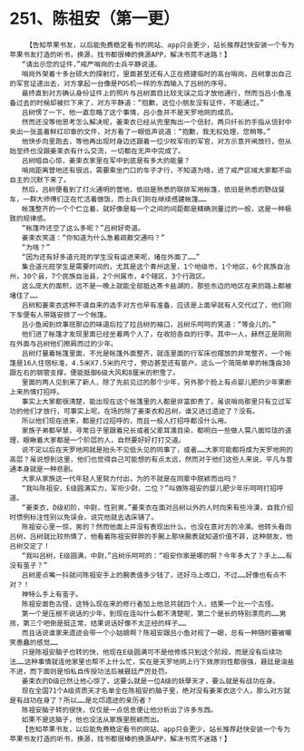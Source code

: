 # 251、陈祖安（第一更）
        【告知苹果书友，以后能免费稳定看书的网站、app只会更少，站长推荐赶快安装一个专为苹果书友打造的听书，换源，找书都很棒的换源APP，解决书荒不迷路！】
       “请出示您的证件，”戒严哨岗的士兵平静说道。
       哨岗外架着十多台硕大的探射灯，里面甚至还有人正在搭建临时的高台哨岗，吕树拿出自己的军官证递出去，对方拿起一台像是POS机一样的东西输入了吕树的序号。
       最终直到对方确认身份证件上的照片与吕树面目比较无误之后才放他通行，然而当吕小鱼准备过去的时候却被拦下来了，对方平静道：“抱歉，这位小朋友没有证件，不能通过。”
       吕树愣了一下，他一直忽略了这个事情，吕小鱼并不是天罗地网的成员。
       然而还没等他思考怎么解决呢，姜束衣已经从兜里掏出一个信封，两只纤长的手指从信封中夹出一张盖着鲜红印章的文件，对方看了一眼低声说道：“抱歉，我无权处理，您稍等。”
       他快步向里跑去，等他再出现时身边还跟着一位少校军衔的军官，对方示意开闸放行，但从始至终也没跟姜束衣有什么交流，一切都在无声中完成了。
       吕树暗自心惊，姜束衣家里在军中到底是有多大的能量？
       哨岗距离营地还有很远，需要乘坐门口的车子才行，不知道为啥，进了戒严区域大家都不由自主的沉默下来了。
       然后，吕树便看到了灯火通明的营地，依旧是熟悉的联排军用帐篷，依旧是熟悉的野战餐车，一群大师傅们正在忙活着做饭，而士兵们则在继续搭建帐篷……
       帐篷整齐的一个个伫立着，就好像是每一个之间的间距都是精确测量过的一般，这是一种极致的规律感。
       “帐篷咋还空了这么多呢？”吕树好奇道。
       姜束衣笑道：“你知道为什么急着疏散交通吗？”
       “为啥？”
       “因为还有好多道元班的学生没有运进来呢，堵在外面了……”
       集合道元班学生是需要时间的，尤其是这个青州这里，1个地级市，1个地区，6个民族自治州，30个县，7个民族自治县，2个州属市，4个辖区，3个行政区。
       这么庞大的面积，远不是一晚上就能全部抵达茶卡盐湖的，那些东边的地区在来的路上都被堵住了……
       吕树和姜束衣这种不请自来的选手对方也早有准备，应该是上面早就有人交代过了，他们刚下车便有人带路安排了一个帐篷。
       吕小鱼闻到炊事班那边的味道后拉了拉吕树的袖口，吕树乐呵呵的笑道：“等会儿的。”
       他们进了帐篷才发现里面已经坐着两个人了，在收拾各自的行李。其中一人，赫然正是刚刚在外面与吕树他们擦肩而过的少年。
       吕树打量着帐篷里面，不光是帐篷外面整齐，就连里面的行军床也摆放的非常整齐，一个帐篷是16人住宿标准，4.5米X7.5米的尺寸，旁边甚至还有窗户。这么一个简简单单的帐篷由30跟左右的钢管支撑，便能抵御6级大风和8厘米的积雪了。
       里面的两人见到来了新人，除了先前见过的那个少年，另外那个脸上有点婴儿肥的少年果断上来热情打招呼。
       事实上大家都很清楚，能出现在这个帐篷里的人都是非富即贵了，虽说哨岗那里只有立过军功的他们才放行，可事实上呢，在场的除了姜束衣和吕树，谁又进过遗迹了？没有。
       所以他们现在进来，都是打过招呼的，而且一般人打招呼都没什么用。
       家族子弟都早慧，寻常日子里跟着兄长或者父辈耳濡目染，都明白一些做人需八面玲珑的道理，眼瞅着大家都是一个阶层的人，自然要好好打打交道。
       说不定以后在天罗地网就是抬头不见低头见的同事了，或者……大家可能都将成为天罗地网的高层？虽说想到这里，他们也觉得自己可能想的有点太远，然而对于他们这些人来说，平凡与普通本身就是一种悲剧。
       大家从家族这一代年轻人里努力付出，为的不就是在同辈中脱颖而出吗？
       “我叫陈祖安，E级圆满实力，军衔少尉，二位？”叫做陈祖安的婴儿肥少年乐呵呵打招呼道。
       “姜束衣，D级初阶，中尉，性别男，”姜束衣在面对吕树以外的人时向来有些冷漠，自我介绍时惯例标注性别以免误会，说完他就去选床铺了。
       陈祖安心里一惊，男的？然而他面上并没有表现出什么，也没在意对方的冷漠。他转头看向吕树，吕树就比较热情了，他看着陈祖安胖胖的手腕上那块腕表就知道价值不菲，这种朋友，他吕树交定了！
       “我叫吕树，E级圆满，中尉，”吕树乐呵呵的：“祖安你家是哪的啊？今年多大了？手上……有没有茧子？”
       吕树差点嘴一抖就问陈祖安手上的腕表值多少钱了，还好马上改口，不过……好像也有点不对？！
       神特么手上有茧子。
       陈祖安面色古怪，这特么现在来的修行者加上他总共就四个人，结果一个比一个古怪。
       第一个是压根不说话的少年，到现在连叫什么都不清楚呢，第二个是长的特别漂亮的……男孩，第三个吧倒是挺正常，结果说话好像不太正经的样子……
       而且话说谁家来遗迹会带一个小姑娘啊？陈祖安跟吕小鱼对视了一眼，总有一种随时要被嘲笑愚蠢的感觉……
       只是陈祖安脑子也转的快，他现在E级圆满可不是他修炼只到这个阶段，而是没有后续功法……这种事情就连他家里也帮不上什么忙，实在是天罗地网上行下效原则性都很强，聂廷是油盐不进，而下面则是怕私自传授功法后被聂廷严厉处罚。
       姜束衣的D级已然让他心惊了，这要么就是一位A级的妖孽天才，要么就是有战功在身。
       现在全国71个A级资质天才名单全在陈祖安的脑子里，绝对没有姜束衣这个人，那么对方就是有战功在身了？所以……是北邙遗迹的亲历者？
       陈祖安脑子转的很快，仅仅是一点信息便让他分析出了许多东西。
       如果不是这脑子，他也没法从家族里脱颖而出。
       【告知苹果书友，以后能免费稳定看书的网站、app只会更少，站长推荐赶快安装一个专为苹果书友打造的听书，换源，找书都很棒的换源APP，解决书荒不迷路！】